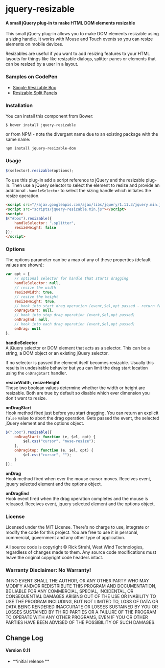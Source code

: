 # jquery-resizable 
#### A small jQuery plug-in to make HTML DOM elements resizable 

This small jQuery plug-in allows you to make DOM elements resizable using a sizing handle. It works with Mouse and Touch events so you can resize elements on mobile devices. 

Resizables are useful if you want to add resizing features to your HTML layouts for things like like resizable dialogs, splitter panes or elements that can be resized by a user in a layout.

### Samples on CodePen
* [Simple Resizable Box](http://codepen.io/rstrahl/pen/bEVBdE)
* [Resizable Split Panels](http://codepen.io/rstrahl/pen/eJZQej)

### Installation
You can install this component from Bower:

```
$ bower install jquery-resizable
```

or from NPM - note the divergant name due to an existing package with the same name:

```
npm install jquery-resizable-dom
```

### Usage
```javascript
$(selector).resizable(options);
```

To use this plug-in add a script reference to jQuery and the resizable plug-in. Then use a jQuery selector to select the element to resize and provide an additional `.handleSelector` to select the sizing handle which initiates the resize operation.

```html
<script src="//ajax.googleapis.com/ajax/libs/jquery/1.11.3/jquery.min.js"></script>
<script src="scripts/jquery-resizable.min.js"></script>
<script>
$("#box").resizable({ 
    handleSelector: ".splitter",
    resizeHeight: false
});   
</script>
```

### Options
The options parameter can be a map of any of these properties (default values are shown):

```javascript
var opt = {
    // optional selector for handle that starts dragging
    handleSelector: null,
    // resize the width
    resizeWidth: true,
    // resize the height
    resizeHeight: true,
    // hook into start drag operation (event,$el,opt passed - return false to abort drag)
    onDragStart: null,
    // hook into stop drag operation (event,$el,opt passed)
    onDragEnd: null,
    // hook into each drag operation (event,$el,opt passed)
    onDrag: null
};
```

**handleSelector**  
A jQuery selector or DOM element that acts as a selector. This can be a string, a DOM object or an existing jQuery selector.

If no selector is passed the element itself becomes resizable. Usually this results in undesirable behavior but you can  limit the drag start location using the `onDragStart` handler.

**resizeWidth, resizeHeight**  
These two boolean values determine whether the width or height are resizable. Both are true by default so disable which ever dimension you don't want to resize.

**onDragStart**  
Hook method fired just before you start dragging. You can return an explicit `false` value to abort the drag operation. Gets passed the event, the selected jQuery element and the options object.

```javascript
$(".box").resizable({
    onDragStart: function (e, $el, opt) {
        $el.css("cursor", "nwse-resize");
    },
    onDragStop: function (e, $el, opt) {
        $el.css("cursor", "");
    }
});
```

**onDrag**  
Hook method fired when ever the mouse cursor moves. Receives event, jquery selected element and the options object.

**onDragEnd**  
Hook event fired when the drag operation completes and the mouse is released. Receives event, jquery selected element and the options object.


### License 
Licensed under the MIT License. There's no charge to use, integrate or modify the code for this project. You are free to use it in personal, commercial, government and any other type of application.

All source code is copyright &copy; Rick Strahl, West Wind Technologies, regardless of changes made to them. Any source code modifications must leave the original copyright code headers intact.

### Warranty Disclaimer: No Warranty!

IN NO EVENT SHALL THE AUTHOR, OR ANY OTHER PARTY WHO MAY MODIFY AND/OR REDISTRIBUTE THIS PROGRAM AND DOCUMENTATION, BE LIABLE FOR ANY COMMERCIAL, SPECIAL, INCIDENTAL, OR CONSEQUENTIAL DAMAGES ARISING OUT OF THE USE OR INABILITY TO USE THE PROGRAM INCLUDING, BUT NOT LIMITED TO, LOSS OF DATA OR DATA BEING RENDERED INACCURATE OR LOSSES SUSTAINED BY YOU OR LOSSES SUSTAINED BY THIRD PARTIES OR A FAILURE OF THE PROGRAM TO OPERATE WITH ANY OTHER PROGRAMS, EVEN IF YOU OR OTHER PARTIES HAVE BEEN ADVISED OF THE POSSIBILITY OF SUCH DAMAGES.

## Change Log



#### Version 0.11
* **initial release **
